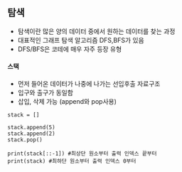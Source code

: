 ## 탐색
+ 탐색이란 많은 양의 데이터 중에서 원하는 데이터를 찾는 과정
+ 대표적인 그래프 탐색 알고리즘 DFS,BFS가 있음
+ DFS/BFS은 코테에 매우 자주 등장 유형

#### 스택
+ 먼저 들어온 데이터가 나중에 나가는 선입후출 자료구조
+ 입구와 출구가 동일함
+ 삽입, 삭제 가능 (append와 pop사용)
```
stack = []

stack.append(5)
stack.append(2)
stack.pop()

print(stack[::-1]) #최상단 원소부터 출력 인덱스 끝부터
print(stack) #최하단 원소부터 출력 인덱스 0부터
```